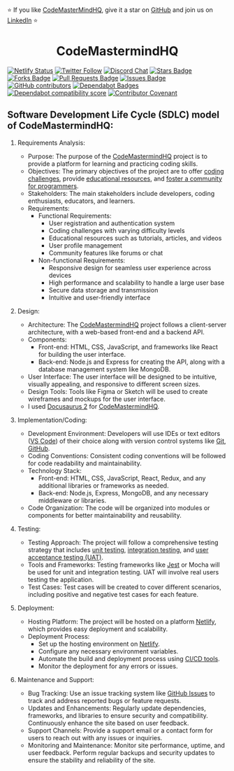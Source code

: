 
⭐️ If you like [CodeMasterMindHQ](https://codemastermindhq.vercel.app/), give it a star on [GitHub](https://github.com/Ajay-Dhangar/CodeMastermindHQ) and join us on [LinkedIn](https://www.linkedin.com/groups/14232119/) ⭐️

<h1 align="center"> CodeMastermindHQ </h1>
<!--
<a href="https://github.com/Ajay-Dhangar/CodeMastermindHQ/actions/workflows/codeql.yml"><img src="https://github.com/Ajay-Dhangar/CodeMastermindHQ/actions/workflows/codeql.yml/badge.svg"  alt="CodeQL" /></a> -->

[![Netlify Status](https://api.netlify.com/api/v1/badges/af9f9088-4e9f-433e-b070-2edd6c7e8218/deploy-status)](https://codemastermindhq.vercel.app/)
<a href="https://twitter.com/AJAYDHA27250016"><img src="https://img.shields.io/twitter/follow/AJAYDHA27250016.svg?style=social"  alt="Twitter Follow" /></a>
<a href="https://discord.gg/BFkPKMsfuZ"><img src="https://img.shields.io/discord/102860784329052160.svg" alt="Discord Chat" /></a>
<a href="https://github.com/Ajay-Dhangar/CodeMastermindHQ/stargazers"><img src="https://img.shields.io/github/stars/Ajay-Dhangar/CodeMastermindHQ" alt="Stars Badge"/></a>
<a href="https://github.com/Ajay-Dhangar/CodeMastermindHQ/network/members"><img src="https://img.shields.io/github/forks/Ajay-Dhangar/CodeMastermindHQ" alt="Forks Badge"/></a>
<a href="https://github.com/Ajay-Dhangar/CodeMastermindHQ/pulls"><img src="https://img.shields.io/github/issues-pr/Ajay-Dhangar/CodeMastermindHQ" alt="Pull Requests Badge"/></a>
<a href="https://github.com/Ajay-Dhangar/CodeMastermindHQ/issues"><img src="https://img.shields.io/github/issues/Ajay-Dhangar/CodeMastermindHQ" alt="Issues Badge"/></a>
<a href="https://github.com/Ajay-Dhangar/CodeMastermindHQ/graphs/contributors"><img alt="GitHub contributors" src="https://img.shields.io/github/contributors/Ajay-Dhangar/CodeMastermindHQ?color=2b9348"></a>
<a href="https://docs.github.com/en/github/managing-security-vulnerabilities/about-dependabot-security-updates#about-compatibility-scores"><img alt="Dependabot Badges" src="https://dependabot-badges.githubapp.com/badges/compatibility_score?dependency-name=json5&package-manager=npm_and_yarn&previous-version=2.2.1&new-version=2.2.3"></a>
<a href="https://docs.github.com/en/github/managing-security-vulnerabilities/about-dependabot-security-updates#about-compatibility-scores"><img alt="Dependabot compatibility score" src="https://dependabot-badges.githubapp.com/badges/compatibility_score?dependency-name=@docusaurus/plugin-pwa&package-manager=npm_and_yarn&previous-version=2.1.0&new-version=2.4.1"></a>
<a href="./CODE_OF_CONDUCT.md"><img alt="Contributor Covenant" src="https://img.shields.io/badge/Contributor%20Covenant-2.1-4baaaa.svg"></a>



## Software Development Life Cycle (SDLC) model of CodeMastermindHQ:

1. Requirements Analysis:
   - Purpose: The purpose of the [CodeMastermindHQ](https://codemastermindhq.netlify.app/) project is to provide a platform for learning and practicing coding skills.
   - Objectives: The primary objectives of the project are to offer [coding challenges](https://codemastermindhq.netlify.app/support/), provide [educational resources](https://codemastermindhq.netlify.app/courses), and [foster a community for programmers](https://codemastermindhq.netlify.app/showcase).
   - Stakeholders: The main stakeholders include developers, coding enthusiasts, educators, and learners.
   - Requirements:
     - Functional Requirements: 
       - User registration and authentication system
       - Coding challenges with varying difficulty levels
       - Educational resources such as tutorials, articles, and videos
       - User profile management
       - Community features like forums or chat
     - Non-functional Requirements:
       - Responsive design for seamless user experience across devices
       - High performance and scalability to handle a large user base
       - Secure data storage and transmission
       - Intuitive and user-friendly interface

2. Design:
   - Architecture: The [CodeMastermindHQ](https://codemastermindhq.netlify.app/) project follows a client-server architecture, with a web-based front-end and a backend API.
   - Components:
     - Front-end: HTML, CSS, JavaScript, and frameworks like React for building the user interface.
     - Back-end: Node.js and Express for creating the API, along with a database management system like MongoDB.
   - User Interface: The user interface will be designed to be intuitive, visually appealing, and responsive to different screen sizes.
   - Design Tools: Tools like Figma or Sketch will be used to create wireframes and mockups for the user interface.
   - I used [Docusaurus 2](https://docusaurus.io/) for [CodeMastermindHQ](https://codemastermindhq.netlify.app/).

3. Implementation/Coding:
   - Development Environment: Developers will use IDEs or text editors ([VS Code](https://code.visualstudio.com/)) of their choice along with version control systems like [Git](https://git-scm.com/), [GitHub](https://github.com/).
   - Coding Conventions: Consistent coding conventions will be followed for code readability and maintainability.
   - Technology Stack:
     - Front-end: HTML, CSS, JavaScript, React, Redux, and any additional libraries or frameworks as needed.
     - Back-end: Node.js, Express, MongoDB, and any necessary middleware or libraries.
   - Code Organization: The code will be organized into modules or components for better maintainability and reusability.

4. Testing:
   - Testing Approach: The project will follow a comprehensive testing strategy that includes [unit testing](https://github.com/CodeMastermindHQ/CodeMastermindHQ/blob/main/src/utils/__tests__/jsUtils.test.ts), [integration testing](https://github.com/CodeMastermindHQ/CodeMastermindHQ/tree/main/src/utils), and [user acceptance testing (UAT)](https://github.com/CodeMastermindHQ/CodeMastermindHQ/tree/main/src/utils).
   - Tools and Frameworks: Testing frameworks like [Jest](https://github.com/CodeMastermindHQ/CodeMastermindHQ/tree/main/src/utils) or Mocha will be used for unit and integration testing. UAT will involve real users testing the application.
   - Test Cases: Test cases will be created to cover different scenarios, including positive and negative test cases for each feature.

5. Deployment:
   - Hosting Platform: The project will be hosted on a platform [Netlify](https://www.netlify.com/), which provides easy deployment and scalability.
   - Deployment Process:
     - Set up the hosting environment on [Netlify](https://www.netlify.com/).
     - Configure any necessary environment variables.
     - Automate the build and deployment process using [CI/CD tools](https://github.com/CodeMastermindHQ/CodeMastermindHQ/pull/22#issuecomment-1620943708).
     - Monitor the deployment for any errors or issues.

6. Maintenance and Support:
   - Bug Tracking: Use an issue tracking system like [GitHub Issues](https://github.com/CodeMastermindHQ/CodeMastermindHQ/issues/new) to track and address reported bugs or feature requests.
   - Updates and Enhancements: Regularly update dependencies, frameworks, and libraries to ensure security and compatibility. Continuously enhance the site based on user feedback.
   - Support Channels: Provide a support email or a contact form for users to reach out with any issues or inquiries.
   - Monitoring and Maintenance: Monitor site performance, uptime, and user feedback. Perform regular backups and security updates to ensure the stability and reliability of the site.
